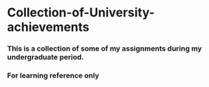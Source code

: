 # Collection-of-University-achievements
### This is a collection of some of my assignments during my undergraduate period.
### For learning reference only
